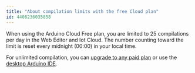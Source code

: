 ```yaml
---
title: "About compilation limits with the free Cloud plan"
id: 4406236035858
---
```


When using the Arduino Cloud Free plan, you are limited to 25 compilations per day in the Web Editor and Iot Cloud. The number counting toward the limit is reset every midnight (00:00) in your local time.

For unlimited compilation, you can [upgrade to any paid plan](https://cloud.arduino.cc/plans) or use the [desktop Arduino IDE](https://www.arduino.cc/en/software).
